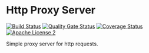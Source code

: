# Http Proxy Server

[![Build Status](https://travis-ci.com/nasirov/proxy-server.svg?branch=master)](https://travis-ci.com/nasirov/proxy-server)
[![Quality Gate Status](https://sonarcloud.io/api/project_badges/measure?project=nasirov_proxy-server&metric=alert_status)](https://sonarcloud.io/dashboard?id=nasirov_proxy-server)
[![Coverage Status](https://coveralls.io/repos/github/nasirov/proxy-server/badge.svg?branch=master)](https://coveralls.io/github/nasirov/proxy-server?branch=master)
[![Apache License 2](https://img.shields.io/badge/license-ASF2-blue.svg)](https://www.apache.org/licenses/LICENSE-2.0.txt)

Simple proxy server for http requests.
